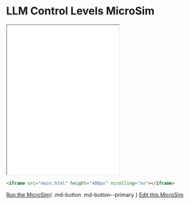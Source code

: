 # LLM Control Levels MicroSim

<iframe src="main.html" height="400"></iframe>

```html
<iframe src="main.html" height="400px" scrolling="no"></iframe>
```

[Run the MicroSim](main.html){ .md-button .md-button--primary }
[Edit this MicroSim](https://editor.p5js.org/dmccreary/sketches/dJq4nTXE4)
